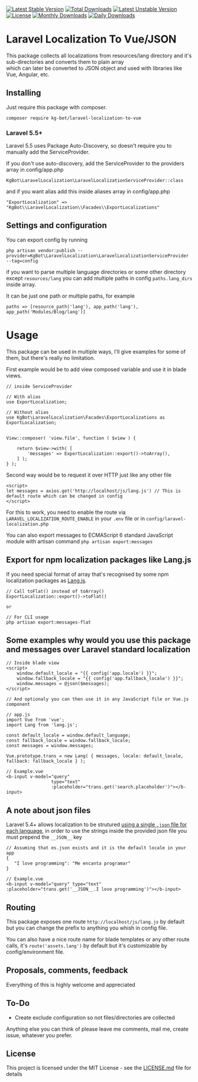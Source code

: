 [![Latest Stable Version](https://poser.pugx.org/kg-bot/laravel-localization-to-vue/v/stable)](https://packagist.org/packages/kg-bot/laravel-localization-to-vue)
[![Total Downloads](https://poser.pugx.org/kg-bot/laravel-localization-to-vue/downloads)](https://packagist.org/packages/kg-bot/laravel-localization-to-vue)
[![Latest Unstable Version](https://poser.pugx.org/kg-bot/laravel-localization-to-vue/v/unstable)](https://packagist.org/packages/kg-bot/laravel-localization-to-vue)
[![License](https://poser.pugx.org/kg-bot/laravel-localization-to-vue/license)](https://packagist.org/packages/kg-bot/laravel-localization-to-vue)
[![Monthly Downloads](https://poser.pugx.org/kg-bot/laravel-localization-to-vue/d/monthly)](https://packagist.org/packages/kg-bot/laravel-localization-to-vue)
[![Daily Downloads](https://poser.pugx.org/kg-bot/laravel-localization-to-vue/d/daily)](https://packagist.org/packages/kg-bot/laravel-localization-to-vue)

# Laravel Localization To Vue/JSON

This package collects all localizations from resources/lang directory and it's sub-directories and converts them to plain array  
which can later be converted to JSON object and used with libraries like Vue, Angular, etc.

## Installing

Just require this package with composer.

```
composer require kg-bot/laravel-localization-to-vue
```

### Laravel 5.5+

Laravel 5.5 uses Package Auto-Discovery, so doesn't require you to manually add the ServiceProvider.

If you don't use auto-discovery, add the ServiceProvider to the providers array in config/app.php
``` 
KgBot\LaravelLocalization\LaravelLocalizationServiceProvider::class
```

and if you want alias add this inside aliases array in config/app.php
```
"ExportLocalization" => "KgBot\\LaravelLocalization\\Facades\\ExportLocalizations"
```

## Settings and configuration

You can export config by running 

```
php artisan vendor:publish --provider=KgBot\LaravelLocalization\LaravelLocalizationServiceProvider --tag=config
```

if you want to parse multiple language directories or some other directory except `resources/lang` you can add multiple 
paths in config `paths.lang_dirs` inside array.

It can be just one path or multiple paths, for example
```
paths => [resource_path('lang'), app_path('lang'), app_path('Modules/Blog/lang')]
```

# Usage

This package can be used in multiple ways, I'll give examples for some of them, but there's really no limitation.

First example would be to add view composed variable and use it in blade views.

```
// inside ServiceProvider

// With alias
use ExportLocalization;

// Without alias
use KgBot\LaravelLocalization\Facades\ExportLocalizations as ExportLocalization;


View::composer( 'view.file', function ( $view ) {

    return $view->with( [
        'messages' => ExportLocalization::export()->toArray(),
    ] );
} );
```

Second way would be to request it over HTTP just like any other file

```
<script>
let messages = axios.get('http://localhost/js/lang.js') // This is default route which can be changed in config
</script>
```

For this to work, you need to enable the route via `LARAVEL_LOCALIZATION_ROUTE_ENABLE` in your `.env` file or in `config/laravel-localization.php`  

You can also export messages to ECMAScript 6 standard JavaScript module with artisan command
```` php artisan export:messages ````

## Export for npm localization packages like Lang.js
If you need special format of array that's recognised by some npm localization packages as [Lang.js](https://github.com/rmariuzzo/Lang.js).

```
// Call toFlat() instead of toArray()
ExportLocalization::export()->toFlat()

or

// For CLI usage
php artisan export:messages-flat

```

## Some examples why would you use this package and messages over Laravel standard localization

```
// Inside blade view
<script>
    window.default_locale = "{{ config('app.locale') }}";
    window.fallback_locale = "{{ config('app.fallback_locale') }}";
    window.messages = @json($messages);
</script>

// And optionaly you can then use it in any JavaScript file or Vue.js component

// app.js
import Vue from 'vue';
import Lang from 'lang.js';

const default_locale = window.default_language;
const fallback_locale = window.fallback_locale;
const messages = window.messages;

Vue.prototype.trans = new Lang( { messages, locale: default_locale, fallback: fallback_locale } );

// Example.vue
<b-input v-model="query"
                 type="text"
                 :placeholder="trans.get('search.placeholder')"></b-input>
``` 

## A note about json files

Laravel 5.4+ allows localization to be strutured [using a single `.json` file for each language](https://laravel.com/docs/5.7/localization#using-translation-strings-as-keys), in order to use the strings inside the provided json file you must prepend the `__JSON__` key

```
// Assuming that es.json exists and it is the default locale in your app
{
   "I love programming": "Me encanta programar"
}

// Example.vue
<b-input v-model="query" type="text" :placeholder="trans.get('__JSON__.I love programming')"></b-input>
```

## Routing

This package exposes one route `http://localhost/js/lang.js` by default but you can change the prefix to anything you whish in config file.  

You can also have a nice route name for blade templates or any other route calls, it's `route('assets.lang')` by default but it's customizable by config/environment file.

## Proposals, comments, feedback

Everything of this is highly welcome and appreciated

## To-Do

+ Create exclude configuration so not files/directories are collected

Anything else you can think of please leave me comments, mail me, create issue, whatever you prefer.

## License

This project is licensed under the MIT License - see the [LICENSE.md](LICENSE.md) file for details
